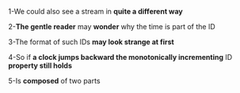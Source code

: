 1-We could also see a stream in **quite a different way**

2-**The gentle reader** may **wonder** why the time is part of the ID

3-The format of such IDs **may look strange at first**

4-So if **a clock jumps backward the monotonically incrementing** ID **property still holds**

5-Is **composed** of two parts




